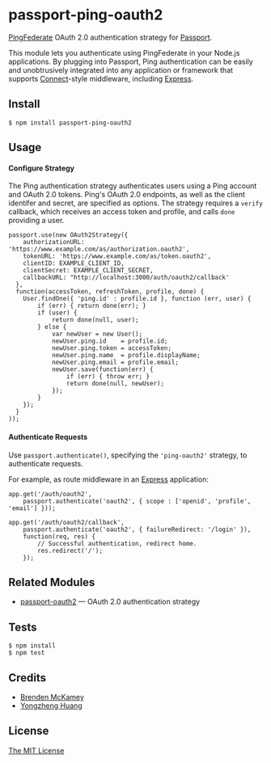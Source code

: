# passport-ping-oauth2

[PingFederate](https://www.pingidentity.com/en/products/pingfederate.html) OAuth 2.0 authentication strategy for [Passport](http://passportjs.org/).

This module lets you authenticate using PingFederate in your Node.js applications.
By plugging into Passport, Ping authentication can be easily and
unobtrusively integrated into any application or framework that supports
[Connect](http://www.senchalabs.org/connect/)-style middleware, including
[Express](http://expressjs.com/).

## Install

    $ npm install passport-ping-oauth2

## Usage

#### Configure Strategy

The Ping authentication strategy authenticates users using a Ping
account and OAuth 2.0 tokens.  Ping's OAuth 2.0 endpoints, as well as
the client identifer and secret, are specified as options.  The strategy
requires a `verify` callback, which receives an access token and profile,
and calls `done` providing a user.

    passport.use(new OAuth2Strategy({
        authorizationURL: 'https://www.example.com/as/authorization.oauth2',
        tokenURL: 'https://www.example.com/as/token.oauth2',
        clientID: EXAMPLE_CLIENT_ID,
        clientSecret: EXAMPLE_CLIENT_SECRET,
        callbackURL: "http://localhost:3000/auth/oauth2/callback'
      },
      function(accessToken, refreshToken, profile, done) {
        User.findOne({ 'ping.id' : profile.id }, function (err, user) {
            if (err) { return done(err); }
            if (user) {
                return done(null, user);
            } else {
                var newUser = new User();
                newUser.ping.id    = profile.id;
                newUser.ping.token = accessToken;
                newUser.ping.name  = profile.displayName;
                newUser.ping.email = profile.email;
                newUser.save(function(err) {
                    if (err) { throw err; }
                    return done(null, newUser);
                });
            }
        });
      }
    ));

#### Authenticate Requests

Use `passport.authenticate()`, specifying the `'ping-oauth2'` strategy, to
authenticate requests.

For example, as route middleware in an [Express](http://expressjs.com/)
application:

    app.get('/auth/oauth2',
        passport.authenticate('oauth2', { scope : ['openid', 'profile', 'email'] }));

    app.get('/auth/oauth2/callback',
        passport.authenticate('oauth2', { failureRedirect: '/login' }),
        function(req, res) {
            // Successful authentication, redirect home.
            res.redirect('/');
        });

## Related Modules

- [passport-oauth2](https://github.com/jaredhanson/passport-oauth2) — OAuth 2.0 authentication strategy

## Tests

    $ npm install
    $ npm test

## Credits

  - [Brenden McKamey](http://github.com/bsmckamey)
  - [Yongzheng Huang](http://github.com/hahooy)

## License

[The MIT License](http://opensource.org/licenses/MIT)
